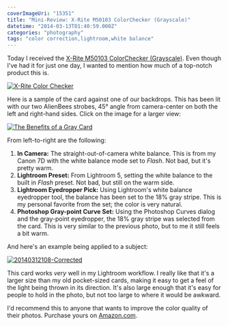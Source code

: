 ```yaml
---
coverImageUri: "15351"
title: "Mini-Review: X-Rite M50103 ColorChecker (Grayscale)"
datetime: "2014-03-13T01:40:59.000Z"
categories: "photography"
tags: "color correction,lightroom,white balance"
---
```


Today I received the [X-Rite M50103 ColorChecker (Grayscale)](http://bmtn.us/1fwyYcD "X-Rite M50103 ColorChecker Gray Scale on Amazon.com"). Even though I've had it for just one day, I wanted to mention how much of a top-notch product this is.

[![X-Rite Color Checker](http://assets.brandonmartinez.com/brandonmartinez/2014/03/ghcccg.jpg)](http://bmtn.us/1fwyYcD)

Here is a sample of the card against one of our backdrops. This has been lit with our two AlienBees strobes, 45° angle from camera-center on both the left and right-hand sides. Click on the image for a larger view:

[![The Benefits of a Gray Card](http://assets.brandonmartinez.com/brandonmartinez/2014/03/20140312015-1200x449.jpg)](http://assets.brandonmartinez.com/brandonmartinez/2014/03/20140312015.jpg)

From left-to-right are the following:

1. **In Camera:** The straight-out-of-camera white balance. This is from my Canon 7D with the white balance mode set to _Flash_. Not bad, but it's pretty warm.
2. **Lightroom Preset:** From Lightroom 5, setting the white balance to the built in _Flash_ preset. Not bad, but still on the warm side.
3. **Lightroom Eyedropper Pick:** Using Lightroom's white balance eyedropper tool, the balance has been set to the 18% gray stripe. This is my personal favorite from the set; the color is very natural.
4. **Photoshop Gray-point Curve Set:** Using the Photoshop Curves dialog and the gray-point eyedropper, the 18% gray stripe was selected from the card. This is very similar to the previous photo, but to me it still feels a bit warm.

And here's an example being applied to a subject:

[![20140312108-Corrected](http://assets.brandonmartinez.com/brandonmartinez/2014/03/20140312108-Corrected.jpg)](http://assets.brandonmartinez.com/brandonmartinez/2014/03/20140312108-Corrected.jpg)

This card works _very_ well in my Lightroom workflow. I really like that it's a larger size than my old pocket-sized cards, making it easy to get a feel of the light being thrown in its direction. It's also large enough that it's easy for people to hold in the photo, but not too large to where it would be awkward.

I'd recommend this to anyone that wants to improve the color quality of their photos. Purchase yours on [Amazon.com](http://bmtn.us/1fwyYcD "X-Rite M50103 ColorChecker Gray Scale on Amazon.com").
